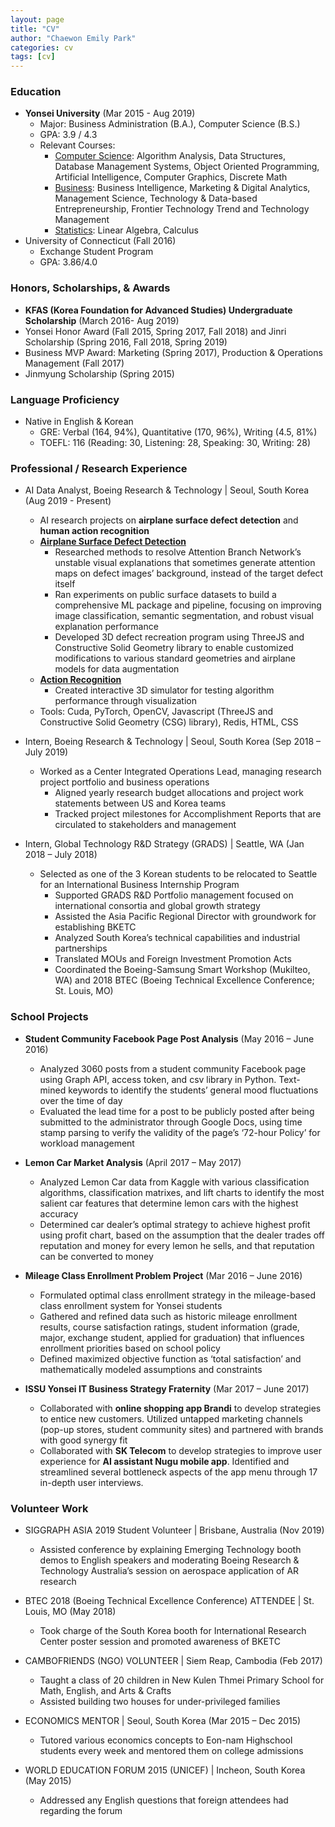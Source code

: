 ```yaml
---
layout: page
title: "CV"
author: "Chaewon Emily Park"
categories: cv
tags: [cv]
---
```


### Education
* **Yonsei University** (Mar 2015 - Aug 2019)
	* Major: Business Administration (B.A.), Computer Science (B.S.)
	* GPA: 3.9 / 4.3
  * Relevant Courses: 
    * <ins>Computer Science</ins>: Algorithm Analysis, Data Structures, Database Management Systems, Object Oriented Programming, Artificial Intelligence, Computer Graphics, Discrete Math
    * <ins>Business</ins>: Business Intelligence, Marketing & Digital Analytics, Management Science, Technology & Data-based Entrepreneurship, Frontier Technology Trend and Technology Management
    * <ins>Statistics</ins>: Linear Algebra, Calculus
* University of Connecticut (Fall 2016)
	* Exchange Student Program
	* GPA: 3.86/4.0

### Honors, Scholarships, & Awards
* **KFAS (Korea Foundation for Advanced Studies) Undergraduate Scholarship** (March 2016- Aug 2019)
* Yonsei Honor Award (Fall 2015, Spring 2017, Fall 2018) and Jinri Scholarship (Spring 2016, Fall 2018, Spring 2019)
* Business MVP Award: Marketing (Spring 2017), Production & Operations Management (Fall 2017)
* Jinmyung Scholarship (Spring 2015)

### Language Proficiency
   * Native in English & Korean
      * GRE: Verbal (164, 94%), Quantitative (170, 96%), Writing (4.5, 81%)
      * TOEFL: 116 (Reading: 30, Listening: 28, Speaking: 30, Writing: 28)

<!--
### Publications (*Corresponding Author of All Papers)
* Seri Lee, ***Eun Jee Sung***, Jieun Park, and Juhee Lee. "UGly-Net: Playful Exploration of U-Net for Glitch Effects." *NeurIPS 2019 Machine Learning for Creativity and Design Workshop.* Poster.
* ***Eun Jee Sung***, Hyesung Chung, Keunwook Kim, Jooseung You. “Honk? Talk!: Designing Driver-to-Driver Communication Methods for Social Driving.” *In Proceedings of the International ACM SIGCHI Conference on Designing Interactive Systems*. ACM, 2019.
* ***Eun Jee Sung***, Leem, Sungmook, Sungjin Lee, and Ilyoung Jin. "MAMAS: Mealtime Assistance to Improve Eating Behavior of Children Using Magnetometer and Speech Recognition." *In Proceedings of the 20th International ACM SIGACCESS Conference on Computers and Accessibility*, pp. 483-485. ACM, 2018. -->

### Professional / Research Experience
* AI Data Analyst, Boeing Research & Technology | Seoul, South Korea (Aug 2019 - Present)
	* AI research projects on **airplane surface defect detection** and **human action recognition**
    * <ins>**Airplane Surface Defect Detection**</ins>
      * Researched methods to resolve Attention Branch Network’s unstable visual explanations that sometimes generate attention maps on defect images’ background, instead of the target defect itself
      * Ran experiments on public surface datasets to build a comprehensive ML package and pipeline, focusing on improving image classification, semantic segmentation, and robust visual explanation performance
      * Developed 3D defect recreation program using ThreeJS and Constructive Solid Geometry library to enable customized modifications to various standard geometries and airplane models for data augmentation
    * <ins>**Action Recognition**</ins>
      * Created interactive 3D simulator for testing algorithm performance through visualization
    * Tools: Cuda, PyTorch, OpenCV, Javascript (ThreeJS and Constructive Solid Geometry (CSG) library), Redis, HTML, CSS 

* Intern, Boeing Research & Technology | Seoul, South Korea	(Sep 2018 – July 2019)
  *	Worked as a Center Integrated Operations Lead, managing research project portfolio and business operations
    * Aligned yearly research budget allocations and project work statements between US and Korea teams
    * Tracked project milestones for Accomplishment Reports that are circulated to stakeholders and management

* Intern, Global Technology R&D Strategy (GRADS) | Seattle, WA (Jan 2018 – July 2018)
  *	Selected as one of the 3 Korean students to be relocated to Seattle for an International Business Internship Program
    * Supported GRADS R&D Portfolio management focused on international consortia and global growth strategy
    *	Assisted the Asia Pacific Regional Director with groundwork for establishing BKETC
      * Analyzed South Korea’s technical capabilities and industrial partnerships
      * Translated MOUs and Foreign Investment Promotion Acts
    * Coordinated the Boeing-Samsung Smart Workshop (Mukilteo, WA) and 2018 BTEC (Boeing Technical Excellence Conference; St. Louis, MO)

### School Projects
* **Student Community Facebook Page Post Analysis** (May 2016 – June 2016)
	* Analyzed 3060 posts from a student community Facebook page using Graph API, access token, and csv library in Python. Text-mined keywords to identify the students’ general mood fluctuations over the time of day
	* Evaluated the lead time for a post to be publicly posted after being submitted to the administrator through Google Docs, using time stamp parsing to verify the validity of the page’s ‘72-hour Policy’ for workload management

* **Lemon Car Market Analysis** (April 2017 – May 2017)
	* Analyzed Lemon Car data from Kaggle with various classification algorithms, classification matrixes, and lift charts to identify the most salient car features that determine lemon cars with the highest accuracy
	* Determined car dealer’s optimal strategy to achieve highest profit using profit chart, based on the assumption that the dealer trades off reputation and money for every lemon he sells, and that reputation can be converted to money

* **Mileage Class Enrollment Problem Project** (Mar 2016 – June 2016)
	* Formulated optimal class enrollment strategy in the mileage-based class enrollment system for Yonsei students
	* Gathered and refined data such as historic mileage enrollment results, course satisfaction ratings, student information (grade, major, exchange student, applied for graduation) that influences enrollment priorities based on school policy
	* Defined maximized objective function as ‘total satisfaction’ and mathematically modeled assumptions and constraints

* **ISSU Yonsei IT Business Strategy Fraternity** (Mar 2017 – June 2017)
	* Collaborated with **online shopping app Brandi** to develop strategies to entice new customers. Utilized untapped marketing channels (pop-up stores, student community sites) and partnered with brands with good synergy fit
	* Collaborated with **SK Telecom** to develop strategies to improve user experience for **AI assistant Nugu mobile app**. Identified and streamlined several bottleneck aspects of the app menu through 17 in-depth user interviews.


### Volunteer Work
* SIGGRAPH ASIA 2019 Student Volunteer | Brisbane, Australia (Nov 2019)
  * Assisted conference by explaining Emerging Technology booth demos to English speakers and moderating Boeing Research & Technology Australia’s session on aerospace application of AR research

* BTEC 2018 (Boeing Technical Excellence Conference) ATTENDEE | St. Louis, MO	(May 2018)
  *	Took charge of the South Korea booth for International Research Center poster session and promoted awareness of BKETC

* CAMBOFRIENDS (NGO) VOLUNTEER | Siem Reap, Cambodia (Feb 2017)
  * Taught a class of 20 children in New Kulen Thmei Primary School for Math, English, and Arts & Crafts
  * Assisted building two houses for under-privileged families

* ECONOMICS MENTOR | Seoul, South Korea (Mar 2015 – Dec 2015)
  * Tutored various economics concepts to Eon-nam Highschool students every week and mentored them on college admissions

* WORLD EDUCATION FORUM 2015 (UNICEF) | Incheon, South Korea (May 2015)
  * Addressed any English questions that foreign attendees had regarding the forum
